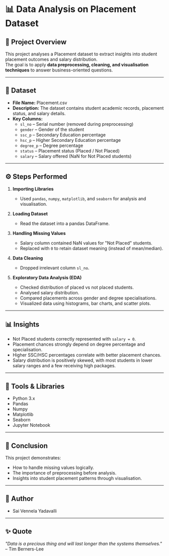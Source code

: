# 📊 Data Analysis on Placement Dataset

## 📌 Project Overview
This project analyses a Placement dataset to extract insights into student placement outcomes and salary distribution.  
The goal is to apply **data preprocessing, cleaning, and visualisation techniques** to answer business-oriented questions.

---

## 📂 Dataset
- **File Name:** Placement.csv  
- **Description:** The dataset contains student academic records, placement status, and salary details.  
- **Key Columns:**
  - `sl_no` – Serial number (removed during preprocessing)
  - `gender` – Gender of the student
  - `ssc_p` – Secondary Education percentage
  - `hsc_p` – Higher Secondary Education percentage
  - `degree_p` – Degree percentage
  - `status` – Placement status (Placed / Not Placed)
  - `salary` – Salary offered (NaN for Not Placed students)

---

## ⚙️ Steps Performed
1. **Importing Libraries**
   - Used `pandas`, `numpy`, `matplotlib`, and `seaborn` for analysis and visualisation.

2. **Loading Dataset**
   - Read the dataset into a pandas DataFrame.

3. **Handling Missing Values**
   - Salary column contained NaN values for "Not Placed" students.  
   - Replaced with `0` to retain dataset meaning (instead of mean/median).

4. **Data Cleaning**
   - Dropped irrelevant column `sl_no`.

5. **Exploratory Data Analysis (EDA)**
   - Checked distribution of placed vs not placed students.
   - Analysed salary distribution.
   - Compared placements across gender and degree specialisations.
   - Visualized data using histograms, bar charts, and scatter plots.

---

## 📊 Insights
- Not Placed students correctly represented with `salary = 0`.
- Placement chances strongly depend on degree percentage and specialisation.
- Higher SSC/HSC percentages correlate with better placement chances.
- Salary distribution is positively skewed, with most students in lower salary ranges and a few receiving high packages.

---

## 🚀 Tools & Libraries
- Python 3.x
- Pandas
- Numpy
- Matplotlib
- Seaborn
- Jupyter Notebook

---

## 🏁 Conclusion
This project demonstrates:
- How to handle missing values logically.
- The importance of preprocessing before analysis.
- Insights into student placement patterns through visualisation.

---

## 📜 Author
- Sai Vennela Yadavalli
---

## ✨ Quote
*"Data is a precious thing and will last longer than the systems themselves."* – Tim Berners-Lee
